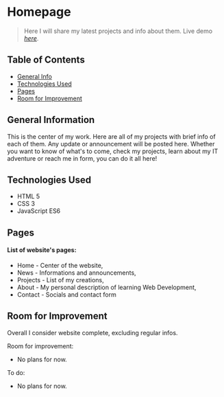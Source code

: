 # Homepage
> Here I will share my latest projects and info about them.
> Live demo [_here_](https://piotress5.github.io/).

## Table of Contents
* [General Info](#general-information)
* [Technologies Used](#technologies-used)
* [Pages](#pages)
* [Room for Improvement](#room-for-improvement)


## General Information
This is the center of my work. Here are all of my projects with brief info of each of them. Any update or announcement will be posted here.
Whether you want to know of what's to come, check my projects, learn about my IT adventure or reach me in form, you can do it all here!


## Technologies Used
- HTML 5
- CSS 3
- JavaScript ES6


## Pages
#### List of website's pages:
- Home - Center of the website,
- News - Informations and announcements,
- Projects - List of my creations,
- About - My personal description of learning Web Development,
- Contact - Socials and contact form


## Room for Improvement
Overall I consider website complete, excluding regular infos.

Room for improvement:
- No plans for now.

To do:
- No plans for now.